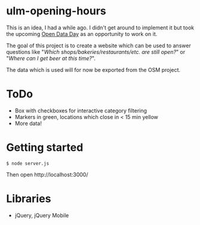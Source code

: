 # ulm-opening-hours

This is an idea, I had a while ago. I didn't get around to implement 
it but took the upcoming [Open Data Day](http://ulmapi.de/#opendataday)
as an opportunity to work on it.

The goal of this project is to create a website which can be used to answer
questions like "_Which shops/bakeries/restaurants/etc. are still open?_" or
"_Where can I get beer at this time?_".

The data which is used will for now be exported from the OSM project.


# ToDo 

 * Box with checkboxes for interactive category filtering
 * Markers in green, locations which close in < 15 min yellow
 * More data!


# Getting started

	$ node server.js

Then open http://localhost:3000/


# Libraries

 * jQuery, jQuery Mobile

